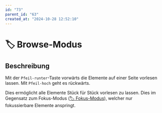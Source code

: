```yaml
---
id: "73"
parent_id: "63"
created_at: "2024-10-28 12:52:10"
---
```


# 🏷️ Browse-Modus

## Beschreibung

Mit der `Pfeil-runter`-Taste vorwärts die Elemente auf einer Seite vorlesen lassen. Mit `Pfeil-hoch` geht es rückwärts.

Dies ermöglicht alle Elemente Stück für Stück vorlesen zu lassen. Dies im Gegensatz zum Fokus-Modus ([🏷️ Fokus-Modus](/de/tags/fokus-modus)), welcher nur fokussierbare Elemente anspringt.

